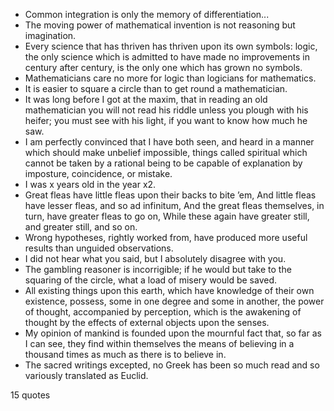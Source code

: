  - Common integration is only the memory of differentiation...
 - The moving power of mathematical invention is not reasoning but imagination.
 - Every science that has thriven has thriven upon its own symbols: logic, the only science which is admitted to have made no improvements in century after century, is the only one which has grown no symbols.
 - Mathematicians care no more for logic than logicians for mathematics.
 - It is easier to square a circle than to get round a mathematician.
 - It was long before I got at the maxim, that in reading an old mathematician you will not read his riddle unless you plough with his heifer; you must see with his light, if you want to know how much he saw.
 - I am perfectly convinced that I have both seen, and heard in a manner which should make unbelief impossible, things called spiritual which cannot be taken by a rational being to be capable of explanation by imposture, coincidence, or mistake.
 - I was x years old in the year x2.
 - Great fleas have little fleas upon their backs to bite ’em, And little fleas have lesser fleas, and so ad infinitum, And the great fleas themselves, in turn, have greater fleas to go on, While these again have greater still, and greater still, and so on.
 - Wrong hypotheses, rightly worked from, have produced more useful results than unguided observations.
 - I did not hear what you said, but I absolutely disagree with you.
 - The gambling reasoner is incorrigible; if he would but take to the squaring of the circle, what a load of misery would be saved.
 - All existing things upon this earth, which have knowledge of their own existence, possess, some in one degree and some in another, the power of thought, accompanied by perception, which is the awakening of thought by the effects of external objects upon the senses.
 - My opinion of mankind is founded upon the mournful fact that, so far as I can see, they find within themselves the means of believing in a thousand times as much as there is to believe in.
 - The sacred writings excepted, no Greek has been so much read and so variously translated as Euclid.

15 quotes